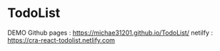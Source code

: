 # TodoList

DEMO
Github pages : https://michae31201.github.io/TodoList/
netilfy : https://cra-react-todolist.netlify.com
